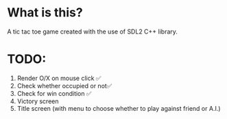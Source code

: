 # What is this?
 A tic tac toe game created with the use of SDL2 C++ library.
# TODO:
1. Render O/X on mouse click ✅
2. Check whether occupied or not✅
4. Check for win condition ✅ 
5. Victory screen
6. Title screen (with menu to choose whether to play against friend or A.I.)

